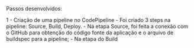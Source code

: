 Passos desenvolvidos:

1 - Criação de uma pipeline no CodePipeline
    - Foi criado 3 steps na pipeline: Source, Build, Deploy.
        - Na etapa Source, foi feita a conexão com o GitHub para obtenção do código fonte da aplicação e o arquivo de buildspec para a pipeline;
        - Na etapa do Build